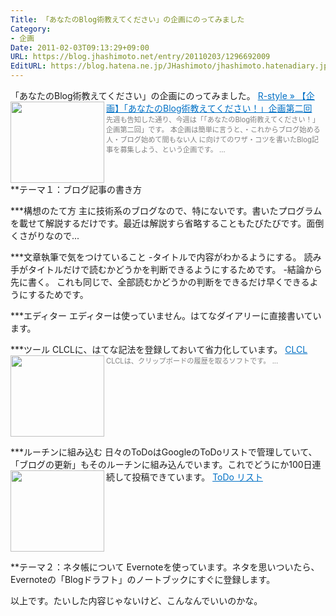```yaml
---
Title: 「あなたのBlog術教えてください」の企画にのってみました
Category:
- 企画
Date: 2011-02-03T09:13:29+09:00
URL: https://blog.jhashimoto.net/entry/20110203/1296692009
EditURL: https://blog.hatena.ne.jp/JHashimoto/jhashimoto.hatenadiary.jp/atom/entry/12921228815717258191
---
```


「あなたのBlog術教えてください」の企画にのってみました。
<a href="http://rashita.net/blog/?p=5206" target="_blank"><img class="alignleft" align="left" border="0" src="http://capture.heartrails.com/150x130/shadow?http://rashita.net/blog/?p=5206" alt="" width="150" height="130" /></a><a style="color:#0070C5;" href="http://rashita.net/blog/?p=5206" target="_blank">R-style &#187; 【企画】「あなたのBlog術教えてください！」企画第二回</a><a href="http://b.hatena.ne.jp/entry/http://rashita.net/blog/?p=5206" target="_blank"><img border="0" src="http://b.hatena.ne.jp/entry/image/http://rashita.net/blog/?p=5206" alt="" /></a><br><span style="color: #808080;font-size: 80%;">先週も告知した通り、今週は「「あなたのBlog術教えてください！」企画第二回」です。  本企画は簡単に言うと、・これからブログ始める人・ブログ始めて間もない人 に向けてのワザ・コツを書いたBlog記事を募集しよう、という企画です。 ...</span><br style="clear:both;" />
**テーマ１：ブログ記事の書き方

***構想のたて方
主に技術系のブログなので、特にないです。書いたプログラムを載せて解説するだけです。最近は解説すら省略することもたびたびです。面倒くさがりなので...

***文章執筆で気をつけていること
-タイトルで内容がわかるようにする。
読み手がタイトルだけで読むかどうかを判断できるようにするためです。
-結論から先に書く。
これも同じで、全部読むかどうかの判断をできるだけ早くできるようにするためです。

***エディター
エディターは使っていません。はてなダイアリーに直接書いています。

***ツール
CLCLに、はてな記法を登録しておいて省力化しています。
<a href="http://www.nakka.com/soft/clcl/" target="_blank"><img class="alignleft" align="left" border="0" src="http://capture.heartrails.com/150x130/shadow?http://www.nakka.com/soft/clcl/" alt="" width="150" height="130" /></a><a style="color:#0070C5;" href="http://www.nakka.com/soft/clcl/" target="_blank">CLCL</a><a href="http://b.hatena.ne.jp/entry/http://www.nakka.com/soft/clcl/" target="_blank"><img border="0" src="http://b.hatena.ne.jp/entry/image/http://www.nakka.com/soft/clcl/" alt="" /></a><br><span style="color: #808080;font-size: 80%;">CLCLは、クリップボードの履歴を取るソフトです。 ...</span><br style="clear:both;" />

***ルーチンに組み込む
日々のToDoはGoogleのToDoリストで管理していて、「ブログの更新」もそのルーチンに組み込んでいます。これでどうにか100日連続して投稿できています。
<a href="https://mail.google.com/tasks/canvas" target="_blank"><img class="alignleft" align="left" border="0" src="http://capture.heartrails.com/150x130/shadow?https://mail.google.com/tasks/canvas" alt="" width="150" height="130" /></a><a style="color:#0070C5;" href="https://mail.google.com/tasks/canvas" target="_blank">ToDo リスト</a><a href="https://mail.google.com/tasks/canvas" target="_blank"><img border="0" src="http://b.hatena.ne.jp/entry/image/https://mail.google.com/tasks/canvas" alt="" /></a><br><span style="color: #808080;font-size: 80%;"></span><br style="clear:both;" />

**テーマ２：ネタ帳について
Evernoteを使っています。ネタを思いついたら、Evernoteの「Blogドラフト」のノートブックにすぐに登録します。

以上です。たいした内容じゃないけど、こんなんでいいのかな。
